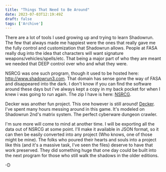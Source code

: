 ```yaml
---
title: "Things That Need to Be Around"
date: 2023-07-03T12:19:49Z
draft: false
tags: ['Archive']
---
```


There are a lot of tools I used growing up and trying to learn Shadowrun. The few that always made me happiest were the ones that really gave me the fully control and customization that Shadowrun allows. People at FASA really dug into the idea that characters will want signature weapons/vehicles/spells/etc. That being a major part of who they are meant we needed that DEEP control over who and what they were. 

NSRCG was one such program, though it used to be hosted here: http://www.shadowrun3.com. That domain has sense gone the way of FASA and disappeared into the dark. I don't know if you can find the software around these days but i've always kept a copy in my back pocket for when I knew i was going to run again. The zip I have is here: [NSRCG](/files/nsrcg.zip).

Decker was another fun project. This one however is still around! [Decker](https://sourceforge.net/projects/decker/). I've spent many hours messing around in this game. It's modeled on Shadowrun 2nd's matrix system. The perfect cyberware dungeon crawler. 

I'm sure more will come to mind at another time. I will be exporting all the data out of NSRCG at some point. I'll make it available in JSON format, so it can then be easily converted into any project (Who knows, one of those might be mine). The folks who poured their hearts and souls into a project like this (and it's a massive task, I've seen the files) deserve to have that work preserved. They did something huge that one day could be built into the next program for those who still walk the shadows in the older editions.

-D